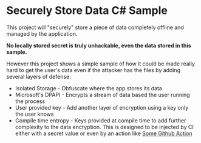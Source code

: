 # Securely Store Data C# Sample

This project will "securely" store a piece of data completely offline and managed by the application.

**No locally stored secret is truly unhackable, even the data stored in this sample.**

However this project shows a simple sample of how it could be made really hard to get the user's data even if the attacker has the files by adding several layers of defense:

* Isolated Storage - Obfuscate where the app stores its data
* Microsoft's DPAPI - Encrypts a stream of data based the user running the process
* User provided key - Add another layer of encryption using a key only the user knows
* Compile time entropy - Keys provided at compile time to add further complexity to the data encryption. This is designed to be injected by CI either with a secret value or even by an action like [Some Github Action](SomeAddress)
